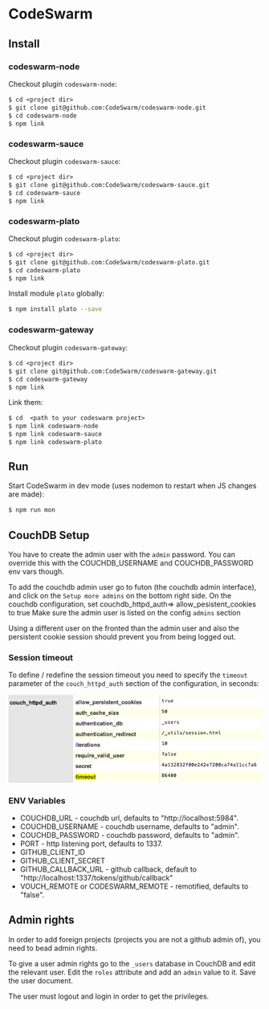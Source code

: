 # CodeSwarm

## Install

### codeswarm-node

Checkout plugin `codeswarm-node`:

```
$ cd <project dir>
$ git clone git@github.com:CodeSwarm/codeswarm-node.git
$ cd codeswarm-node
$ npm link
```

### codeswarm-sauce

Checkout plugin `codeswarm-sauce`:

```
$ cd <project dir>
$ git clone git@github.com:CodeSwarm/codeswarm-sauce.git
$ cd codeswarm-sauce
$ npm link
```

### codeswarm-plato

Checkout plugin `codeswarm-plato`:

```
$ cd <project dir>
$ git clone git@github.com:CodeSwarm/codeswarm-plato.git
$ cd codeswarm-plato
$ npm link
```

Install module `plato` globally:

```bash
$ npm install plato --save
```

### codeswarm-gateway

Checkout plugin `codeswarm-gateway`:

```
$ cd <project dir>
$ git clone git@github.com:CodeSwarm/codeswarm-gateway.git
$ cd codeswarm-gateway
$ npm link
```

Link them:

```
$ cd  <path to your codeswarm project>
$ npm link codeswarm-node
$ npm link codeswarm-sauce
$ npm link codeswarm-plato
```

## Run

Start CodeSwarm in dev mode (uses nodemon to restart when JS changes are made):

```bash
$ npm run mon
```


## CouchDB Setup

You have to create the admin user with the `admin` password. You can override this with the COUCHDB_USERNAME and COUCHDB_PASSWORD env vars though.

To add the couchdb admin user go to futon (the couchdb admin interface), and click on the `Setup more admins` on the bottom right side.
On the couchdb configuration, set couchdb_httpd_auth=> allow_pesistent_cookies to true
Make sure the admin user is listed on the config `admins` section

Using a different user on the fronted than the admin user and also the persistent cookie session should prevent you from being logged out.

### Session timeout

To define / redefine the session timeout you need to specify the `timeout` parameter of the `couch_httpd_auth` section of the configuration, in seconds:

![session timeout](docs/images/session_timeout.png)

### ENV Variables

* COUCHDB_URL - couchdb url, defaults to "http://localhost:5984".
* COUCHDB_USERNAME - couchdb username, defaults to "admin".
* COUCHDB_PASSWORD - couchdb password, defaults to "admin".
* PORT - http listening port, defaults to 1337.
* GITHUB_CLIENT_ID
* GITHUB_CLIENT_SECRET
* GITHUB_CALLBACK_URL - github callback, default to "http://localhost:1337/tokens/github/callback"
* VOUCH_REMOTE or CODESWARM_REMOTE - remotified, defaults to "false".

## Admin rights

In order to add foreign projects (projects you are not a github admin of), you need to bead admin rights.

To give a user admin rights go to the `_users` database in CouchDB and edit the relevant user.
Edit the `roles` attribute and add an `admin` value to it. Save the user document.

The user must logout and login in order to get the privileges.

